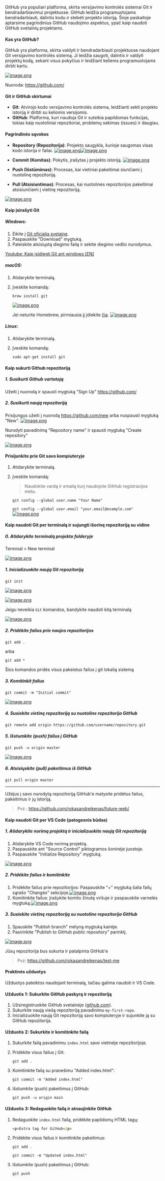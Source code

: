 GitHub yra populiari platforma, skirta versijavimo kontrolės sistemai Git ir bendradarbiavimui projektuose. GitHub leidžia programuotojams bendradarbiauti, dalintis kodu ir stebėti projekto istoriją. Šioje paskaitoje aptarsime pagrindinius GitHub naudojimo aspektus, ypač kaip naudoti GitHub svetainių projektams.

#### Kas yra GitHub?

GitHub yra platforma, skirta valdyti ir bendradarbiauti projektuose naudojant Git versijavimo kontrolės sistemą. Ji leidžia saugoti, dalintis ir valdyti projektų kodą, sekant visus pokyčius ir leidžiant keliems programuotojams dirbti kartu.

[![image.png](https://i.postimg.cc/C1ZTgnz9/image.png)](https://postimg.cc/wydb5v5k)

Nuoroda: https://github.com/

#### Git ir GitHub skirtumai

-   **Git**: Atvirojo kodo versijavimo kontrolės sistema, leidžianti sekti projekto istoriją ir dirbti su keliomis versijomis.
-   **GitHub**: Platforma, kuri naudoja Git ir suteikia papildomas funkcijas, tokias kaip nuotoliniai repozitoriai, problemų sekimas (issues) ir daugiau.

#### Pagrindinės sąvokos

-   **Repository (Repozitorija)**: Projekto saugykla, kurioje saugomas visas kodo istorija ir failai. [![image.png](https://i.postimg.cc/htC5tPWn/image.png)](https://postimg.cc/752VB4Zt)[![image.png](https://i.postimg.cc/43mF7ks9/image.png)](https://postimg.cc/94HBKk4m)

-   **Commit (Komitas)**: Pokytis, įrašytas į projekto istoriją. [![image.png](https://i.postimg.cc/CL7vcLK8/image.png)](https://postimg.cc/7fCM640P)
-   **Push (Išstūmimas)**: Procesas, kai vietiniai pakeitimai siunčiami į nuotolinę repozitoriją.
-   **Pull (Atsisiuntimas)**: Procesas, kai nuotolinės repozitorijos pakeitimai atsisiunčiami į vietinę repozitoriją.

[![image.png](https://i.postimg.cc/TwjjhCLb/image.png)](https://postimg.cc/k64RpNyM)

#### Kaip įsirašyti Git

##### Windows:

1.  Eikite į [Git oficialią svetainę](https://git-scm.com/).
2.  Paspauskite "Download" mygtuką.
3.  Paleiskite atsisiųstą diegimo failą ir sekite diegimo vedlio nurodymus.

[Youtube: Kaip įsidiegti Git ant windows [EN]](https://www.youtube.com/watch?v=8HhEupU4iGU)

##### macOS:

1.  Atidarykite terminalą.
2.  Įveskite komandą:
    
    `brew install git` 

	  [![image.png](https://i.postimg.cc/sgwgfSg2/image.png)](https://postimg.cc/BjP0MjDW)
	  
    Jei neturite Homebrew, pirmiausia jį įdiekite [čia](https://brew.sh/). [![image.png](https://i.postimg.cc/Y049QVpn/image.png)](https://postimg.cc/y3HsHL3c)

##### Linux:

1.  Atidarykite terminalą.
2.  Įveskite komandą:
    
    `sudo apt-get install git` 
    



#### Kaip sukurti Github repozitoriją

##### 1. Susikurti Github vartotoją

Užeiti į nuorodą ir spausti mygtuką "Sign Up" https://github.com/

##### 2. Susikurti naują repozitoriją

Prisijungus užeiti į nuorodą https://github.com/new arba nuspausti mygtuką "New". 
[![image.png](https://i.postimg.cc/BZV76sTH/image.png)](https://postimg.cc/dDGjHbSV)

Nurodyti pavadinimą "Repository name" ir spausti mygtuką "Create repository"

[![image.png](https://i.postimg.cc/1zMh7TLB/image.png)](https://postimg.cc/5HHR6P9Q)


#### Prisijunkite prie Git savo kompiuteryje

1.  Atidarykite terminalą.
2.  Įveskite komandą:
    
    > Naudokite vardą ir emailą kurį naudojote GitHub registracijos metu.
    
    `git config --global user.name "Your Name"`

    `git config --global user.email "your.email@example.com"` 
[![image.png](https://i.postimg.cc/v8pQGfDs/image.png)](https://postimg.cc/z3FmjLnt)
    
    

#### Kaip naudoti Git per terminalą ir sujungti išorinę repozitoriją su vidine
##### 0. Atidarykite terminalą projekto folderyje

Terminal > New terminal

[![image.png](https://i.postimg.cc/C55JmfSm/image.png)](https://postimg.cc/7JvgLhC2)

##### 1. Inicializuokite naują Git repozitoriją

`git init`

[![image.png](https://i.postimg.cc/qqgVyRYd/image.png)](https://postimg.cc/XBMz0V42)

[![image.png](https://i.postimg.cc/xTMYRk80/image.png)](https://postimg.cc/564Z928G)

Jeigu neveikia `Git` komandos, bandykite naudoti kitą terminalą 

[![image.png](https://i.postimg.cc/sgPf6xjR/image.png)](https://postimg.cc/fVLhkwSH)


##### 2. Pridėkite failus prie naujos repozitorijos

`git add .` 

arba 

`git add *`

Šios komandos pridės visus pakeistus failus į git lokalią sistemą

##### 3. Komitinkit failus

`git commit -m "Initial commit"` 

[![image.png](https://i.postimg.cc/RCwxJXRg/image.png)](https://postimg.cc/w3xGS5nN)

##### 4. Susiekite vietinę repozitoriją su nuotoline repozitorija GitHub

`git remote add origin https://github.com/username/repository.git` 



##### 5. Išstumkite (push) failus į GitHub

`git push -u origin master` 

[![image.png](https://i.postimg.cc/jqcJTQ7F/image.png)](https://postimg.cc/Yj4SfF86)

##### 6. Atsisiųskite (pull) pakeitimus iš GitHub

`git pull origin master` 

---
Užėjus į savo nurodytą repozitoriją GitHub'e matysite pridėtus failus, pakeitimus ir jų istoriją. 

> Pvz.: https://github.com/rokasandreikenas/future-web/


#### Kaip naudoti Git per VS Code (patogesnis būdas)

##### 1. Atidarykite norimą projektą ir inicializuokite naują Git repozitoriją

1.  Atidarykite VS Code norimą projektą.
2.  Paspauskite ant "Source Control" piktogramos šoninėje juostoje.
3.  Paspauskite "Initialize Repository" mygtuką.

[![image.png](https://i.postimg.cc/66YvdLYN/image.png)](https://postimg.cc/z3HvNhsd)

##### 2. Pridėkite failus ir komitinkite

1.  Pridėkite failus prie repozitorijos: Paspauskite "+" mygtuką šalia failų sąrašo "Changes" sekcijoje.[![image.png](https://i.postimg.cc/wjVMp9ZY/image.png)](https://postimg.cc/877NdgTZ)
2.  Komitinkite failus: Įrašykite komito žinutę viršuje ir paspauskite varnelės mygtuką.[![image.png](https://i.postimg.cc/7P3ycmjp/image.png)](https://postimg.cc/F1HqkgrZ)


##### 3. Susiekite vietinę repozitoriją su nuotoline repozitorija GitHub

1.  Spauskite "Publish branch" mėlyną mygtuką kairėje.
2.  Pasirinkite "Publish to GitHub public repository" parinktį.
    
[![image.png](https://i.postimg.cc/fT51QLDN/image.png)](https://postimg.cc/1fnvpy8C)

Jūsų repozitorija bus sukurta ir patalpinta GitHub'e 

> Pvz: https://github.com/rokasandreikenas/test-me

#### Praktinės užduotys

Užduotys pateiktos naudojant terminalą, tačiau galima naudoti ir VS Code.

#### Užduotis 1: Sukurkite GitHub paskyrą ir repozitoriją

1.  Užsiregistruokite GitHub svetainėje ([github.com](https://github.com/)).
2.  Sukurkite naują viešą repozitoriją pavadinimu `my-first-repo`.
3.  Inicializuokite naują Git repozitoriją savo kompiuteryje ir sujunkite ją su GitHub repozitorija.

#### Užduotis 2: Sukurkite ir komitinkite failą

1.  Sukurkite failą pavadinimu `index.html` savo vietinėje repozitorijoje.
2.  Pridėkite visus failus į Git:

    `git add .` 
    
3.  Komitinkite failą su pranešimu "Added index.html":
    
    `git commit -m "Added index.html"` 
    
4.  Išstumkite (push) pakeitimus į GitHub:
    
    `git push -u origin main` 
    

#### Užduotis 3: Redaguokite failą ir atnaujinkite GitHub

1.  Redaguokite `index.html` failą, pridėkite papildomų HTML tagų:
    
	```html
	<p>Extra tag for GitHub</p>
	```
2.  Pridėkite visus failus ir komitinkite pakeitimus:
    

    
    `git add .`
    
    `git commit -m "Updated index.html"` 
    
3.  Išstumkite (push) pakeitimus į GitHub:
    
    `git push` 
    


